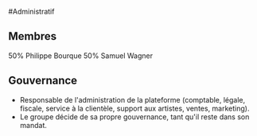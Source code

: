 #Administratif 

## Membres 
50% Philippe Bourque 
50% Samuel Wagner 

## Gouvernance 
* Responsable de l'administration de la plateforme (comptable, légale, fiscale, service à la clientèle, support aux artistes, ventes, marketing).
* Le groupe décide de sa propre gouvernance, tant qu'il reste dans son mandat.
